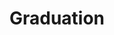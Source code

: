 ---
layout: photo_set
title: Graduation
permalink: /ceb_grad/
description: "An example photo gallery."

photos:
    set: ceb_grad
    size: 2
---
